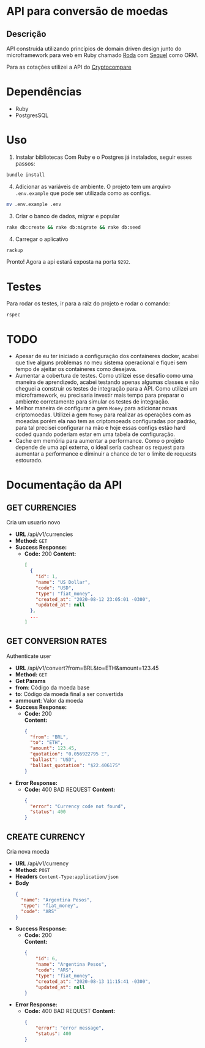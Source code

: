 # API para conversão de moedas

## Descrição
API construída utilizando princípios de domain driven design junto do microframework para web em Ruby chamado [Roda](https://github.com/jeremyevans/roda) com [Sequel](https://github.com/jeremyevans/sequel) como ORM.

Para as cotações utilizei a API do [Cryptocompare](https://www.cryptocompare.com/)

# Dependências
- Ruby
- PostgresSQL

# Uso

1. Instalar bibliotecas
Com Ruby e o Postgres já instalados, seguir esses passos:
```zsh
bundle install
```
4. Adicionar as variáveis de ambiente. O projeto tem um arquivo `.env.example` que pode ser utilizada como as configs.
```zsh
mv .env.example .env
```
3. Criar o banco de dados, migrar e popular
```zsh
rake db:create && rake db:migrate && rake db:seed
```
4. Carregar o aplicativo
```zsh
rackup
```

Pronto! Agora a api estará exposta na porta `9292`.

# Testes

Para rodar os testes, ir para a raiz do projeto e rodar o comando:
```
rspec
```

# TODO
 - Apesar de eu ter iniciado a configuração dos containeres docker, acabei que tive alguns problemas no meu sistema operacional e fiquei sem tempo de ajeitar os containeres como desejava.
 - Aumentar a cobertura de testes. Como utilizei esse desafio como uma maneira  de aprendizedo, acabei testando apenas algumas classes e não cheguei a construir os testes de integração para a API. Como utilizei um microframework, eu precisaria investir mais tempo para preparar o ambiente corretamente para simular os testes de integração.
 - Melhor maneira de configurar a gem `Money` para adicionar novas criptomoedas. Utilizei a gem `Money` para realizar as operações com as moeadas porém ela nao tem as criptomoeads configuradas por padrão, para tal precisei configurar na mão e hoje essas configs estão hard coded quando poderiam estar em uma tabela de configuração.
 - Cache em memória para aumentar a performance. Como o projeto depende de uma api externa, o ideal seria cachear os request para aumentar a performance e diminuir a chance de ter o limite de requests estourado.

# Documentação da API

**GET CURRENCIES**
----
 Cria um usuario novo
* **URL**
  /api/v1/currencies
* **Method:**
  `GET`
* **Success Response:**
  * **Code:** 200
    **Content:**
    ```JSON
    [
      {
        "id": 1,
        "name": "US Dollar",
        "code": "USD",
        "type": "fiat_money",
        "created_at": "2020-08-12 23:05:01 -0300",
        "updated_at": null
      },
      ...
    ]

**GET CONVERSION RATES**
----
 Authenticate user
* **URL**
  /api/v1/convert?from=BRL&to=ETH&amount=123.45
* **Method:**
  `GET`
* **Get Params**
* **from**: Código da moeda base
* **to**: Código da moeda final a ser convertida
* **ammount**: Valor da moeda
* **Success Response:**
  * **Code:** 200 <br>
    **Content:**
    ```JSON
    {
      "from": "BRL",
      "to": "ETH",
      "amount": 123.45,
      "quotation": "0.056922795 Ξ",
      "ballast": "USD",
      "ballast_quotation": "$22.406175"
    }
* **Error Response:**
  * **Code:** 400 BAD REQUEST
    **Content:**
    ```JSON
    {
      "error": "Currency code not found",
      "status": 400
    }
**CREATE CURRENCY**
----
 Cria nova moeda
* **URL**
  /api/v1/currency
* **Method:**
  `POST`
*  **Headers**
  `Content-Type:application/json`
*  **Body**
    ```JSON
    {
      "name": "Argentina Pesos",
      "type": "fiat_money",
      "code": "ARS"
    }
    ```
* **Success Response:**
  * **Code:** 200 <br>
    **Content:**
    ```JSON
    {
        "id": 6,
        "name": "Argentina Pesos",
        "code": "ARS",
        "type": "fiat_money",
        "created_at": "2020-08-13 11:15:41 -0300",
        "updated_at": null
    }
* **Error Response:**
  * **Code:** 400 BAD REQUEST
    **Content:**
    ```JSON
    {
        "error": "error message",
        "status": 400
    }